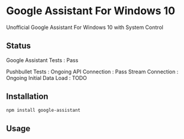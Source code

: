 # Google Assistant For Windows 10
Unofficial Google Assistant For Windows 10 with System Control

## Status
Google Assistant Tests : Pass

Pushbullet Tests : Ongoing
  API Connection : Pass
  Stream Connection : Ongoing
  Initial Data Load : TODO

## Installation


```bash
npm install google-assistant
```

## Usage

